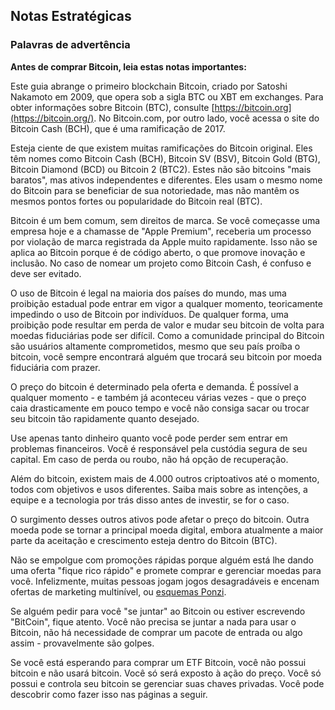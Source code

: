## Notas Estratégicas

### Palavras de advertência

**Antes de comprar Bitcoin, leia estas notas importantes:**

Este guia abrange o primeiro blockchain Bitcoin, criado por Satoshi Nakamoto em 2009, que opera sob a sigla BTC ou XBT em exchanges. Para obter informações sobre Bitcoin (BTC), consulte [https://bitcoin.org](https://bitcoin.org/). No Bitcoin.com, por outro lado, você acessa o site do Bitcoin Cash (BCH), que é uma ramificação de 2017.

Esteja ciente de que existem muitas ramificações do Bitcoin original. Eles têm nomes como Bitcoin Cash (BCH), Bitcoin SV (BSV), Bitcoin Gold (BTG), Bitcoin Diamond (BCD) ou Bitcoin 2 (BTC2). Estes não são bitcoins "mais baratos", mas ativos independentes e diferentes. Eles usam o mesmo nome do Bitcoin para se beneficiar de sua notoriedade, mas não mantêm os mesmos pontos fortes ou popularidade do Bitcoin real (BTC).

Bitcoin é um bem comum, sem direitos de marca. Se você começasse uma empresa hoje e a chamasse de "Apple Premium", receberia um processo por violação de marca registrada da Apple muito rapidamente. Isso não se aplica ao Bitcoin porque é de código aberto, o que promove inovação e inclusão. No caso de nomear um projeto como Bitcoin Cash, é confuso e deve ser evitado.

O uso de Bitcoin é legal na maioria dos países do mundo, mas uma proibição estadual pode entrar em vigor a qualquer momento, teoricamente impedindo o uso de Bitcoin por indivíduos. De qualquer forma, uma proibição pode resultar em perda de valor e mudar seu bitcoin de volta para moedas fiduciárias pode ser difícil. Como a comunidade principal do Bitcoin são usuários altamente comprometidos, mesmo que seu país proíba o bitcoin, você sempre encontrará alguém que trocará seu bitcoin por moeda fiduciária com prazer.

O preço do bitcoin é determinado pela oferta e demanda. É possível a qualquer momento - e também já aconteceu várias vezes - que o preço caia drasticamente em pouco tempo e você não consiga sacar ou trocar seu bitcoin tão rapidamente quanto desejado.

Use apenas tanto dinheiro quanto você pode perder sem entrar em problemas financeiros. Você é responsável pela custódia segura de seu capital. Em caso de perda ou roubo, não há opção de recuperação.

Além do bitcoin, existem mais de 4.000 outros criptoativos até o momento, todos com objetivos e usos diferentes. Saiba mais sobre as intenções, a equipe e a tecnologia por trás disso antes de investir, se for o caso.

O surgimento desses outros ativos pode afetar o preço do bitcoin. Outra moeda pode se tornar a principal moeda digital, embora atualmente a maior parte da aceitação e crescimento esteja dentro do Bitcoin (BTC).

Não se empolgue com promoções rápidas porque alguém está lhe dando uma oferta "fique rico rápido" e promete comprar e gerenciar moedas para você. Infelizmente, muitas pessoas jogam jogos desagradáveis ​​e encenam ofertas de marketing multinível, ou [esquemas Ponzi](https://anita.link/ponzi).

Se alguém pedir para você "se juntar" ao Bitcoin ou estiver escrevendo "BitCoin", fique atento. Você não precisa se juntar a nada para usar o Bitcoin, não há necessidade de comprar um pacote de entrada ou algo assim - provavelmente são golpes.

Se você está esperando para comprar um ETF Bitcoin, você não possui bitcoin e não usará bitcoin. Você só será exposto à ação do preço. Você só possui e controla seu bitcoin se gerenciar suas chaves privadas. Você pode descobrir como fazer isso nas páginas a seguir.
